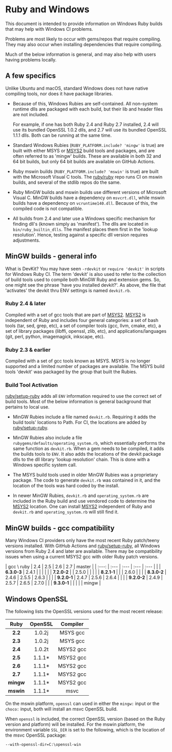 [MSYS2]:https://github.com/msys2
[ruby/setup-ruby]:https://github.com/ruby/setup-ruby

# Ruby and Windows

This document is intended to provide information on Windows Ruby builds that may help with Windows CI problems.

Problems are most likely to occur with gems/repos that require compiling.  They may also occur when installing dependencies that require compiling.

Much of the below information is general, and may also help with users having problems locally.

## A few specifics

Unlike Ubuntu and macOS, standard Windows does not have native compiling tools, nor does it have package libraries.

* Because of this, Windows Rubies are self-contained.  All non-system runtime dlls are packaged with each build, but their lib and header files are not included.

  For example, if one has both Ruby 2.4 and Ruby 2.7 installed, 2.4 will use its bundled OpenSSL 1.0.2 dlls, and 2.7 will use its bundled OpenSSL 1.1.1 dlls.  Both can be running at the same time.

* Standard Windows Rubies (`RUBY_PLATFORM.include? 'mingw'` is true) are built with either MSYS or [MSYS2](https://github.com/msys2) build tools and packages, and are often referred to as 'mingw' builds.  These are available in both 32 and 64 bit builds, but only 64 bit builds are available on GitHub Actions.

* Ruby mswin builds (`RUBY_PLATFORM.include? 'mswin'` is true) are built with the Microsoft Visual C tools.  The [ruby/ruby](https://github.com/ruby/ruby) repo runs CI on mswin builds, and several of the stdlib repos do the same.

* Ruby MinGW builds and mswin builds use different versions of Microsoft Visual C.  MinGW builds have a dependency on `msvcrt.dll`, while mswin builds have a dependency on `vcruntime140.dll`.  Because of this, the compiled code is not compatible.

* All builds from 2.4 and later use a Windows specific mechanism for finding dll's (known simply as 'manifest').  The dlls are located in `bin/ruby_builtin_dlls`.  The manifest places them first in the 'lookup resolution'.  Hence, testing against a specific dll version requires adjustments.

## MinGW builds - general info

What is DevKit?  You may have seen `-rdevkit` or `require 'devkit'` in scripts for Windows Ruby CI.  The term 'devkit' is also used to refer to the collection of build tools used to compile both MinGW Ruby and extension gems.  So, one might see the phrase 'have you installed devkit?'.  As above, the file that 'activates' the devkit thru ENV settings is named `devkit.rb`.

### Ruby 2.4 & later

Compiled with a set of gcc tools that are part of [MSYS2].  [MSYS2] is independent of Ruby and includes four general categories: a set of bash tools (tar, sed, grep, etc), a set of compiler tools (gcc, llvm, cmake, etc), a set of library packages (libffi, openssl, zlib, etc), and applications/languages (git, perl, python, imagemagick, inkscape, etc).

### Ruby 2.3 & earlier

Compiled with a set of gcc tools known as MSYS.  MSYS is no longer supported and a limited number of packages are available.  The MSYS build tools 'devkit' was packaged by the group that built the Rubies.

### Build Tool Activation

[ruby/setup-ruby] adds all `ENV` information required to use the correct set of build tools.  Most of the below information is general background that pertains to local use.

* MinGW Rubies include a file named `devkit.rb`.  Requiring it adds the build tools' locations to Path.  For CI, the locations are added by [ruby/setup-ruby].

* MinGW Rubies also include a file `rubygems/defaults/operating_system.rb`, which essentially performs the same function as `devkit.rb`.  When a gem needs to be compiled, it adds the builds tools to `ENV`.  It also adds the locations of the devkit package dlls to the dll library 'lookup resolution' chain.  This is done with a Windows specific system call.

* The MSYS build tools used in older MinGW Rubies was a proprietary package.  The code to generate `devkit.rb` was contained in it, and the location of the tools was hard coded by the install.

* In newer MinGW Rubies, `devkit.rb` and `operating_system.rb` are included in the Ruby build and use vendored code to determine the [MSYS2] location.  One can install [MSYS2] independent of Ruby and `devkit.rb` and `operating_system.rb` will still find it.


## MinGW builds - gcc compatibility

Many Windows CI providers only have the most recent Ruby patch/teeny versions installed.  With GitHub Actions and [ruby/setup-ruby], all Windows versions from Ruby 2.4 and later are available.  There may be compatibility issues when using a current MSYS2 gcc with older Ruby patch versions.

| gcc \\ ruby |  2.4   |  2.5   |  2.6   |  2.7   | master |
|  :---:      | :---   | :---   | :---   |  :---  |        |
| **6.3.0-3** | 2.4.1  |        |        |        |        |
| **7.2.0-2** |        | 2.5.0  |        |        |        |
| **8.2.1-1** |        |        | 2.6.0  |        |        |
| **8.3.0-2** | 2.4.6  | 2.5.5  | 2.6.3  |        |        |
| **9.2.0-1** | 2.4.7  | 2.5.6  | 2.6.4  |        |        |
| **9.2.0-2** | 2.4.9  | 2.5.7  | 2.6.5  | 2.7.0  |        |
| **9.3.0-1** |        |        |        |        | mingw  |

## Windows OpenSSL

The following lists the OpenSSL versions used for the most recent release:

|   Ruby    | OpenSSL | Compiler  |
|   :---:   |  :---:  |  :---:    |
| **2.2**   | 1.0.2j  | MSYS gcc  |
| **2.3**   | 1.0.2j  | MSYS gcc  |
| **2.4**   | 1.0.2t  | MSYS2 gcc |
| **2.5**   | 1.1.1*  | MSYS2 gcc |
| **2.6**   | 1.1.1*  | MSYS2 gcc |
| **2.7**   | 1.1.1*  | MSYS2 gcc |
| **mingw** | 1.1.1*  | MSYS2 gcc |
| **mswin** | 1.1.1*  | msvc      |

On the mswin platform, `openssl` can used in either the `mingw:` input or the `choco:` input, both will install an msvc OpenSSL build.

When `openssl` is included, the correct OpenSSL version (based on the Ruby version and platform) will be installed.  For the mswin platform, the environment variable `SSL_DIR` is set to the following, which is the location of the msvc OpenSSL package:
```
--with-openssl-dir=C:\openssl-win
```
